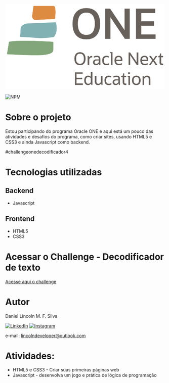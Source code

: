 
<img src="https://raw.githubusercontent.com/danicoln/decodificador-alura/main/src/imagens/ONE_logo.png" alt="Logo da Oracle ONE">

![NPM](https://img.shields.io/badge/Status-em%20desenvolvimento-green)

# Sobre o projeto

Estou participando do programa Oracle ONE e aqui está um pouco das atividades e desafios do programa, como criar sites, usando HTML5 e CSS3 e ainda Javascript como backend. 

#challengeonedecodificador4

# Tecnologias utilizadas
## Backend
- Javascript

## Frontend
- HTML5
- CSS3

# Acessar o Challenge - Decodificador de texto

<div>
  <a href="https://danicoln.github.io/decodificador-alura/" taget="_blank">Acesse aqui o challenge</a>
<div/>

# Autor

Daniel Lincoln M. F. Silva

[![LinkedIn](https://img.shields.io/badge/LinkedIn-0077B5?style=for-the-badge&logo=linkedin&logoColor=white)](https://www.linkedin.com/in/daniellincolndev/)
[![Instagram](https://img.shields.io/badge/Instagram-E4405F?style=for-the-badge&logo=instagram&logoColor=white)](https://www.instagram.com/lincolndeveloper/)

e-mail: lincolndeveloper@outlook.com



# Atividades:
- HTML5 e CSS3 - Criar suas primeiras páginas web
- Javascript - desenvolva um jogo e prática de lógica de programação



